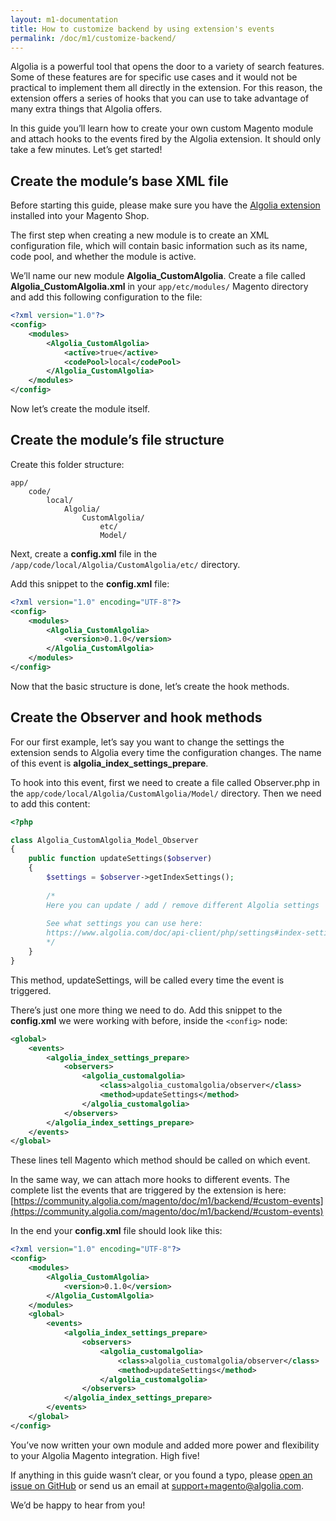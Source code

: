 ```yaml
---
layout: m1-documentation
title: How to customize backend by using extension's events
permalink: /doc/m1/customize-backend/
---
```


Algolia is a powerful tool that opens the door to a variety of search features. Some of these features are for specific use cases and it would not be practical to implement them all directly in the extension. For this reason, the extension offers a series of hooks that you can use to take advantage of many extra things that Algolia offers.

In this guide you’ll learn how to create your own custom Magento module and attach hooks to the events fired by the Algolia extension. It should only take a few minutes. Let’s get started!

## Create the module’s base XML file

<!-- 
<div class="alert alert-info">
    <i>
    Tip: if you don’t want to create the extension from scratch, you can download it from our <a href="https://github.com/algolia/algoliasearch-magento-extend-module-skeleton" target="_blank">GitHub repository</a> and install it manually or via Modman.
    </i>
</div>
-->

Before starting this guide, please make sure you have the [Algolia extension](https://community.algolia.com/magento/) installed into your Magento Shop.

The first step when creating a new module is to create an XML configuration file, which will contain basic information such as its name, code pool, and whether the module is active.

We’ll name our new module **Algolia_CustomAlgolia**. Create a file called **Algolia_CustomAlgolia.xml** in your `app/etc/modules/` Magento directory and add this following configuration to the file:

```xml
<?xml version="1.0"?>
<config>
    <modules>
        <Algolia_CustomAlgolia>
            <active>true</active>
            <codePool>local</codePool>
        </Algolia_CustomAlgolia>
    </modules>
</config>
```

Now let’s create the module itself.

## Create the module’s file structure

Create this folder structure:

```
app/
    code/
        local/
            Algolia/
                CustomAlgolia/
                    etc/
                    Model/
```

Next, create a **config.xml** file in the `/app/code/local/Algolia/CustomAlgolia/etc/` directory.

Add this snippet to the **config.xml** file:

```xml
<?xml version="1.0" encoding="UTF-8"?>
<config>
    <modules>
        <Algolia_CustomAlgolia>
            <version>0.1.0</version>
        </Algolia_CustomAlgolia>
    </modules>
</config>
```

Now that the basic structure is done, let’s create the hook methods.

## Create the Observer and hook methods

For our first example, let’s say you want to change the settings the extension sends to Algolia every time the configuration changes. The name of this event is **algolia_index_settings_prepare**.

To hook into this event, first we need to create a file called Observer.php in the `app/code/local/Algolia/CustomAlgolia/Model/` directory. Then we need to add this content:

```php
<?php

class Algolia_CustomAlgolia_Model_Observer
{
    public function updateSettings($observer)
    {
        $settings = $observer->getIndexSettings();
        
        /*
        Here you can update / add / remove different Algolia settings
        
        See what settings you can use here: 
        https://www.algolia.com/doc/api-client/php/settings#index-settings-parameters
        */
    }
}
```

This method, updateSettings, will be called every time the event is triggered.

There’s just one more thing we need to do. Add this snippet to the **config.xml** we were working with before, inside the `<config>` node:

```xml
<global>
    <events>
        <algolia_index_settings_prepare>
            <observers>
                <algolia_customalgolia>
                    <class>algolia_customalgolia/observer</class>
                    <method>updateSettings</method>
                </algolia_customalgolia>
            </observers>
        </algolia_index_settings_prepare>
    </events>
</global>
```

These lines tell Magento which method should be called on which event.

In the same way, we can attach more hooks to different events. The complete list the events that are triggered by the extension is here: [https://community.algolia.com/magento/doc/m1/backend/#custom-events](https://community.algolia.com/magento/doc/m1/backend/#custom-events)

In the end your **config.xml** file should look like this:

```xml
<?xml version="1.0" encoding="UTF-8"?>
<config>
    <modules>
        <Algolia_CustomAlgolia>
            <version>0.1.0</version>
        </Algolia_CustomAlgolia>
    </modules>
    <global>
        <events>
            <algolia_index_settings_prepare>
                <observers>
                    <algolia_customalgolia>
                        <class>algolia_customalgolia/observer</class>
                        <method>updateSettings</method>
                    </algolia_customalgolia>
                </observers>
            </algolia_index_settings_prepare>
        </events>
    </global>
</config>
```

You’ve now written your own module and added more power and flexibility to your Algolia Magento integration. High five!

If anything in this guide wasn’t clear, or you found a typo, please [open an issue on GitHub](https://github.com/algolia/magento/issues/new) or send us an email at [support+magento@algolia.com](mailto:support+magento@algolia.com). 

We’d be happy to hear from you!

